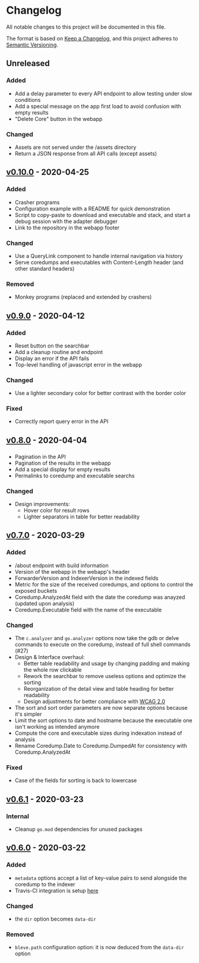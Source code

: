 # Changelog
All notable changes to this project will be documented in this file.

The format is based on [Keep a Changelog](https://keepachangelog.com/en/1.0.0/),
and this project adheres to [Semantic Versioning](https://semver.org/spec/v2.0.0.html).

## Unreleased
### Added
- Add a delay parameter to every API endpoint to allow testing under slow conditions
- Add a special message on the app first load to avoid confusion with empty results
- "Delete Core" button in the webapp
### Changed
- Assets are not served under the /assets directory
- Return a JSON response from all API calls (except assets)

## [v0.10.0](https://github.com/elwinar/rcoredump/releases/tag/v0.10.0) - 2020-04-25
### Added
- Crasher programs
- Configuration example with a README for quick demonstration
- Script to copy-paste to download and executable and stack, and start a debug session with the adapter debugger
- Link to the repository in the webapp footer
### Changed
- Use a QueryLink component to handle internal navigation via history
- Serve coredumps and executables with Content-Length header (and other standard headers)
### Removed
- Monkey programs (replaced and extended by crashers)

## [v0.9.0](https://github.com/elwinar/rcoredump/releases/tag/v0.9.0) - 2020-04-12
### Added
- Reset button on the searchbar
- Add a cleanup routine and endpoint
- Display an error if the API fails
- Top-level handling of javascript error in the webapp
### Changed
- Use a lighter secondary color for better contrast with the border color
### Fixed
- Correctly report query error in the API

## [v0.8.0](https://github.com/elwinar/rcoredump/releases/tag/v0.8.0) - 2020-04-04
###
- Pagination in the API
- Pagination of the results in the webapp
- Add a special display for empty results
- Permalinks to coredump and executable searchs
### Changed
- Design improvements:
	- Hover color for result rows
	- Lighter separators in table for better readability

## [v0.7.0](https://github.com/elwinar/rcoredump/releases/tag/v0.7.0) - 2020-03-29
### Added
- /about endpoint with build information
- Version of the webapp in the webapp's header
- ForwarderVersion and IndexerVersion in the indexed fields
- Metric for the size of the received coredumps, and options to control the exposed buckets
- Coredump.AnalyzedAt field with the date the coredump was anayzed (updated upon analysis)
- Coredump.Executable field with the name of the executable
### Changed
- The `c.analyzer` and `go.analyzer` options now take the gdb or delve commands to execute on the coredump, instead of full shell commands (#27)
- Design & Interface overhaul:
	- Better table readability and usage by changing padding and making the whole row clickable
	- Rework the searchbar to remove useless options and optimize the sorting
	- Reorganization of the detail view and table heading for better readability
	- Design adjustments for better compliance with [WCAG 2.0](https://www.w3.org/TR/WCAG20/)
- The sort and sort order parameters are now separate options because it's simpler
- Limit the sort options to date and hostname because the executable one isn't working as intended anymore
- Compute the core and executable sizes during indexation instead of analysis
- Rename Coredump.Date to Coredump.DumpedAt for consistency with Coredump.AnalyzedAt
### Fixed
- Case of the fields for sorting is back to lowercase

## [v0.6.1](https://github.com/elwinar/rcoredump/releases/tag/v0.6.1) - 2020-03-23
### Internal
- Cleanup `go.mod` dependencies for unused packages

## [v0.6.0](https://github.com/elwinar/rcoredump/releases/tag/v0.6.0) - 2020-03-22
### Added
- `metadata` options accept a list of key-value pairs to send alongside the coredump to the indexer
- Travis-CI integration is setup [here](https://travis-ci.org/github/elwinar/rcoredump)
### Changed
- the `dir` option becomes `data-dir`
### Removed
- `bleve.path` configuration option: it is now deduced from the `data-dir` option
